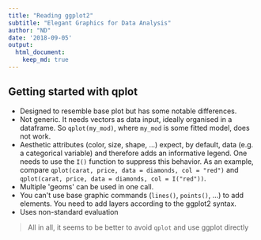 ```yaml
---
title: "Reading ggplot2" 
subtitle: "Elegant Graphics for Data Analysis"
author: "ND"
date: '2018-09-05'
output: 
  html_document:
    keep_md: true
---
```




## Getting started with qplot

* Designed to resemble base plot but has some notable differences.
* Not generic. It needs vectors as data input, ideally organised in a dataframe. So `qplot(my_mod)`, where `my_mod` is some fitted model, does not work.
* Aesthetic attributes (color, size, shape, ...) expect, by default, data (e.g. a categorical variable) and therefore adds an informative legend. One needs to use the `I()` function to suppress this behavior. As an example, compare `qplot(carat, price, data = diamonds, col = "red")` and `qplot(carat, price, data = diamonds, col = I("red"))`.
* Multiple 'geoms' can be used in one call.
* You can't use base graphic commands (`lines()`, `points()`, ...) to add elements. You need to add layers according to the ggplot2 syntax.
* Uses non-standard evaluation

> All in all, it seems to be better to avoid `qplot` and use ggplot directly

